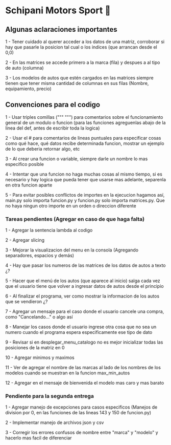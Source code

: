 # Schipani Motors Sport 🚗

## Algunas aclaraciones importantes
1 - Tener cuidado al querer acceder a los datos de una matriz, corroborar si hay que pasarle la posicion tal cual o los indices (que arrancan desde el 0,0)

2 - En las matrices se accede primero a la marca (fila) y despues a al tipo de auto (columna)

3 - Los modelos de autos que estén cargados en las matrices siempre tienen que tener misma cantidad de columnas en sus filas (Nombre, equipamiento, precio)

## Convenciones para el codigo
1 - Usar triples comillas (""" """) para comentarios sobre el funcionamiento general de un modulo o funcion (para las funciones agreguenlas abajo de la linea del def, antes de escribir toda la logica)

2 - Usar el # para comentarios de lineas puntuales para especificar cosas como qué hace, qué datos recibe determinada funcion, mostrar un ejemplo de lo que deberia retornar algo, etc

3 - Al crear una funcion o variable, siempre darle un nombre lo mas especifico posible

4 - Intentar que una funcion no haga muchas cosas al mismo tiempo, si es necesario y hay logica que pueda tener que usarse mas adelante, separenla en otra funcion aparte

5 - Para evitar posibles conflictos de importes en la ejecucion hagamos así, main.py solo importa funcion.py y funcion.py solo importa matrices.py. Que no haya ningun otro importe en un orden o direccion diferente

### Tareas pendientes (Agregar en caso de que haga falta)
1 - Agregar la sentencia lambda al codigo

2 - Agregar slicing

3 - Mejorar la visualizacion del menu en la consola (Agregando separadores, espacios y demás)

4 - Hay que pasar los numeros de las matrices de los datos de autos a texto ¿?

5 - Hacer que el menú de los autos (que aparece al inicio) salga cada vez que el usuario tiene que volver a ingresar datos de autos desde el principio

6 - Al finalizar el programa, ver como mostrar la informacion de los autos que se vendieron ¿?

7 - Agregar un mensaje para el caso donde el usuario cancele una compra, como "Cancelando..." o algo así

8 - Manejar los casos donde el usuario ingrese otra cosa que no sea un numero cuando el programa espera especificamente ese tipo de dato

9 - Revisar si en desplegar_menu_catalogo no es mejor inicializar todas las posiciones de la matriz en 0

10 - Agregar minimos y maximos

11 - Ver de agregar el nombre de las marcas al lado de los nombres de los modelos cuando se muestran en la funcion max_min_autos

12 - Agregar en el mensaje de bienvenida el modelo mas caro y mas barato

### Pendiente para la segunda entrega

1 - Agregar manejo de excepciones para casos especificos (Manejos de division por 0, en las funciones de las lineas 143 y 150 de funcion.py)

2 - Implementar manejo de archivos json y csv

3 - Corregir los errores confusos de nombre entre "marca" y "modelo" y hacerlo mas facil de diferenciar